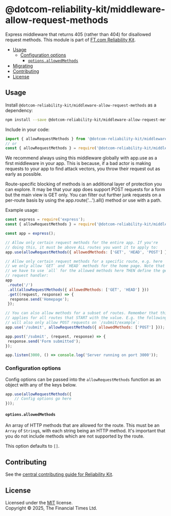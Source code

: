 
# @dotcom-reliability-kit/middleware-allow-request-methods

Express middleware that returns 405 (rather than 404) for disallowed request methods. This module is part of [FT.com Reliability Kit](https://github.com/Financial-Times/dotcom-reliability-kit#readme).

  * [Usage](#usage)
    * [Configuration options](#configuration-options)
      * [`options.allowedMethods`](#optionsallowedmethods)
  * [Migrating](#migrating)
  * [Contributing](#contributing)
  * [License](#license)

## Usage

Install `@dotcom-reliability-kit/middleware-allow-request-methods` as a dependency:

```bash
npm install --save @dotcom-reliability-kit/middleware-allow-request-methods
```

Include in your code:

```js
import { allowRequestMethods } from '@dotcom-reliability-kit/middleware-allow-request-methods';
// or
const { allowRequestMethods } = require('@dotcom-reliability-kit/middleware-allow-request-methods');
```

We recommend always using this middleware globally with app.use as a first middleware in your app. This is because, if a bad actor is making requests to your app to find attack vectors, you throw their request out as early as possible.

Route-specific blocking of methods is an additional layer of protection you can explore. It may be that your app does support POST requests for a form but the main view is GET only. You can filter out further junk requests on a per-route basis by using the app.route('...').all() method or use with a path.

Example usage:

```js
const express = require('express');
const { allowRequestMethods } = require('@dotcom-reliability-kit/middleware-allow-request-methods');

const app = express();

// Allow only certain request methods for the entire app. If you're
// doing this, it must be above ALL routes you want it to apply to:
app.use(allowRequestMethods({ allowedMethods: ['GET', 'HEAD', 'POST'] }));

// Allow only certain request methods for a specific route, e.g. here
// we only allow `GET` and `HEAD` methods for the home page. Note that
// we have to use `all` for the allowed methods here THEN define the get
// request handler:
app
 .route('/')
 .all(allowRequestMethods({ allowedMethods: ['GET', 'HEAD'] }))
 .get((request, response) => {
  response.send('Homepage');
 });

// You can also allow methods for a subset of routes. Remember that this
// applies for all routes that START with the value. E.g. the following
// will also only allow POST requests on `/submit/example`:
app.use('/submit', allowRequestMethods({ allowedMethods: ['POST'] }));

app.post('/submit', (request, response) => {
 response.send('Form submitted');
});

app.listen(3000, () => console.log('Server running on port 3000'));
```

### Configuration options

Config options can be passed into the `allowRequestMethods` function as an object with any of the keys below.

```js
app.use(allowRequestMethods({
    // Config options go here
}));
```

#### `options.allowedMethods`

An array of HTTP methods that are allowed for the route. This must be an `Array` of `String`s, with each string being an HTTP method. It's important that you do not include methods which are not supported by the route.

This option defaults to `[]`.

## Contributing

See the [central contributing guide for Reliability Kit](https://github.com/Financial-Times/dotcom-reliability-kit/blob/main/docs/contributing.md).

## License

Licensed under the [MIT](https://github.com/Financial-Times/dotcom-reliability-kit/blob/main/LICENSE) license.<br/>
Copyright &copy; 2025, The Financial Times Ltd.